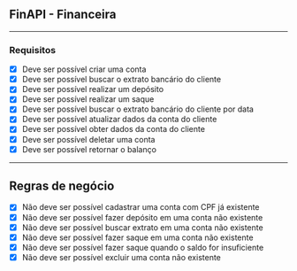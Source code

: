 ## FinAPI - Financeira

---

### Requisitos

- [x] Deve ser possível criar uma conta
- [x] Deve ser possível buscar o extrato bancário do cliente
- [x] Deve ser possível realizar um depósito
- [X] Deve ser possível realizar um saque
- [x] Deve ser possível buscar o extrato bancário do cliente por data
- [x] Deve ser possível atualizar dados da conta do cliente
- [x] Deve ser possível obter dados da conta do cliente
- [x] Deve ser possível deletar uma conta
- [x] Deve ser possível retornar o balanço

---

## Regras de negócio

- [x] Não deve ser possível cadastrar uma conta com CPF já existente
- [x] Não deve ser possível fazer depósito em uma conta não existente
- [x] Não deve ser possível buscar extrato em uma conta não existente
- [X] Não deve ser possível fazer saque em uma conta não existente
- [x] Não deve ser possível fazer saque quando o saldo for insuficiente
- [x] Não deve ser possível excluir uma conta não existente
